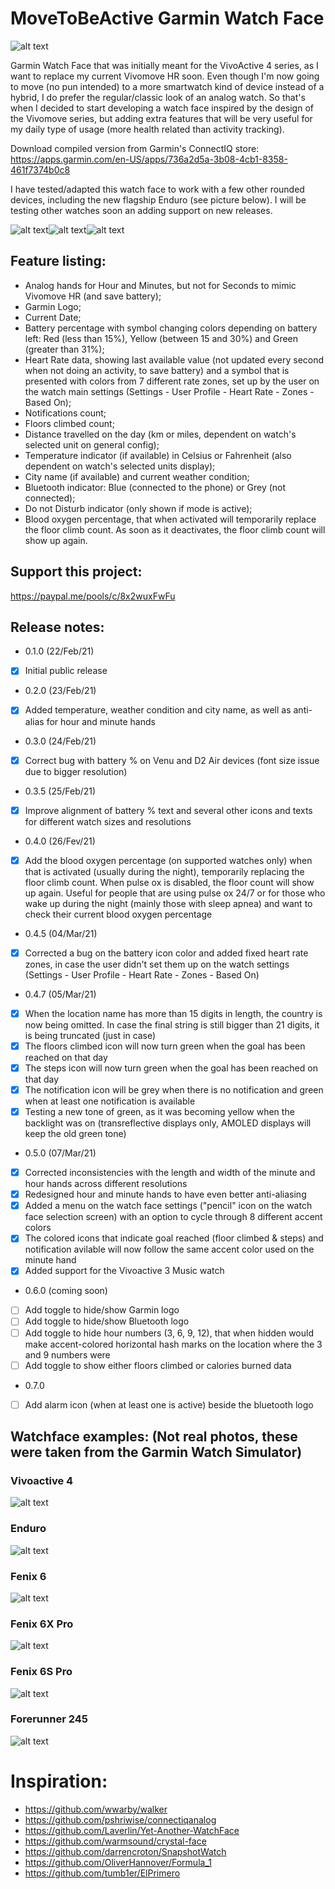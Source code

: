 # MoveToBeActive Garmin Watch Face
![alt text](https://github.com/fevieira27/MoveToBeActive/blob/main/GitHub/Logo2-MoveToBeActive.png?raw=true)

Garmin Watch Face that was initially meant for the VivoActive 4 series, as I want to replace my current Vivomove HR soon. Even though I'm now going to move (no pun intended) to a more smartwatch kind of device instead of a hybrid, I do prefer the regular/classic look of an analog watch. So that's when I decided to start developing a watch face inspired by the design of the Vivomove series, but adding extra features that will be very useful for my daily type of usage (more health related than activity tracking).

Download compiled version from Garmin's ConnectIQ store: https://apps.garmin.com/en-US/apps/736a2d5a-3b08-4cb1-8358-461f7374b0c8

I have tested/adapted this watch face to work with a few other rounded devices, including the new flagship Enduro (see picture below). I will be testing other watches soon an adding support on new releases.

![alt text](https://github.com/fevieira27/MoveToBeActive/blob/main/GitHub/Vivomove.jpg?raw=true)![alt text](https://github.com/fevieira27/MoveToBeActive/blob/main/GitHub/Arrow.png?raw=true)![alt text](https://github.com/fevieira27/MoveToBeActive/blob/main/GitHub/Home.png?raw=true)

## Feature listing:
* Analog hands for Hour and Minutes, but not for Seconds to mimic Vivomove HR (and save battery);
* Garmin Logo;
* Current Date;
* Battery percentage with symbol changing colors depending on battery left: Red (less than 15%), Yellow (between 15 and 30%) and Green (greater than 31%);
* Heart Rate data, showing last available value (not updated every second when not doing an activity, to save battery) and a symbol that is presented with colors from 7 different rate zones, set up by the user on the watch main settings (Settings - User Profile - Heart Rate - Zones - Based On);
* Notifications count;
* Floors climbed count;
* Distance travelled on the day (km or miles, dependent on watch's selected unit on general config);
* Temperature indicator (if available) in Celsius or Fahrenheit (also dependent on watch's selected units display);
* City name (if available) and current weather condition;
* Bluetooth indicator: Blue (connected to the phone) or Grey (not connected);
* Do not Disturb indicator (only shown if mode is active);
* Blood oxygen percentage, that when activated will temporarily replace the floor climb count. As soon as it deactivates, the floor climb count will show up again.

## Support this project:
https://paypal.me/pools/c/8x2wuxFwFu

## Release notes:
* 0.1.0 (22/Feb/21)
- [x] Initial public release
* 0.2.0 (23/Feb/21)
- [X] Added temperature, weather condition and city name, as well as anti-alias for hour and minute hands
* 0.3.0 (24/Feb/21)
- [X] Correct bug with battery % on Venu and D2 Air devices (font size issue due to bigger resolution)
* 0.3.5 (25/Feb/21)
- [X] Improve alignment of battery % text and several other icons and texts for different watch sizes and resolutions
* 0.4.0 (26/Fev/21)
- [X] Add the blood oxygen percentage (on supported watches only) when that is activated (usually during the night), temporarily replacing the floor climb count. When pulse ox is disabled, the floor count will show up again. Useful for people that are using pulse ox 24/7 or for those who wake up during the night (mainly those with sleep apnea) and want to check their current blood oxygen percentage
* 0.4.5 (04/Mar/21)
- [X] Corrected a bug on the battery icon color and added fixed heart rate zones, in case the user didn't set them up on the watch settings (Settings - User Profile - Heart Rate - Zones - Based On)
* 0.4.7 (05/Mar/21)
- [X] When the location name has more than 15 digits in length, the country is now being omitted. In case the final string is still bigger than 21 digits, it is being truncated (just in case)
- [X] The floors climbed icon will now turn green when the goal has been reached on that day
- [X] The steps icon will now turn green when the goal has been reached on that day
- [X] The notification icon will be grey when there is no notification and green when at least one notification is available
- [X] Testing a new tone of green, as it was becoming yellow when the backlight was on (transreflective displays only, AMOLED displays will keep the old green tone)
* 0.5.0 (07/Mar/21)
- [X] Corrected inconsistencies with the length and width of the minute and hour hands across different resolutions
- [X] Redesigned hour and minute hands to have even better anti-aliasing
- [X] Added a menu on the watch face settings ("pencil" icon on the watch face selection screen) with an option to cycle through 8 different accent colors
- [X] The colored icons that indicate goal reached (floor climbed & steps) and notification avilable will now follow the same accent color used on the minute hand
- [X] Added support for the Vivoactive 3 Music watch
* 0.6.0 (coming soon)
- [ ] Add toggle to hide/show Garmin logo
- [ ] Add toggle to hide/show Bluetooth logo
- [ ] Add toggle to hide hour numbers (3, 6, 9, 12), that when hidden would make accent-colored horizontal hash marks on the location where the 3 and 9 numbers were
- [ ] Add toggle to show either floors climbed or calories burned data
* 0.7.0
- [ ] Add alarm icon (when at least one is active) beside the bluetooth logo

## Watchface examples: (Not real photos, these were taken from the Garmin Watch Simulator)

### Vivoactive 4
![alt text](https://github.com/fevieira27/MoveToBeActive/blob/main/GitHub/MoveToBeActive.png?raw=true)

### Enduro
![alt text](https://github.com/fevieira27/MoveToBeActive/blob/main/GitHub/Enduro.png?raw=true)

### Fenix 6
![alt text](https://github.com/fevieira27/MoveToBeActive/blob/main/GitHub/Fenix.png?raw=true)

### Fenix 6X Pro
![alt text](https://github.com/fevieira27/MoveToBeActive/blob/main/GitHub/Fenix6xPro.png?raw=true)

### Fenix 6S Pro
![alt text](https://github.com/fevieira27/MoveToBeActive/blob/main/GitHub/Fenix6Spro.png?raw=true)

### Forerunner 245
![alt text](https://github.com/fevieira27/MoveToBeActive/blob/main/GitHub/Forerunner245.png?raw=true)


# Inspiration:
* https://github.com/wwarby/walker
* https://github.com/pshriwise/connectiqanalog
* https://github.com/Laverlin/Yet-Another-WatchFace
* https://github.com/warmsound/crystal-face
* https://github.com/darrencroton/SnapshotWatch
* https://github.com/OliverHannover/Formula_1
* https://github.com/tumb1er/ElPrimero
